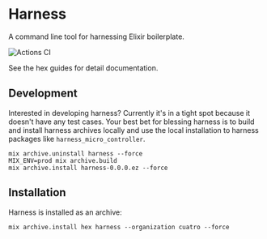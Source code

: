 # Harness

A command line tool for harnessing Elixir boilerplate.

![Actions CI](https://github.com/NFIBrokerage/harness/workflows/Actions%20CI/badge.svg)

See the hex guides for detail documentation.

## Development

Interested in developing harness? Currently it's in a tight spot because it
doesn't have any test cases. Your best bet for blessing harness is to build
and install harness archives locally and use the local installation to harness
packages like `harness_micro_controller`.

```
mix archive.uninstall harness --force
MIX_ENV=prod mix archive.build
mix archive.install harness-0.0.0.ez --force
```

## Installation

Harness is installed as an archive:

```
mix archive.install hex harness --organization cuatro --force
```
